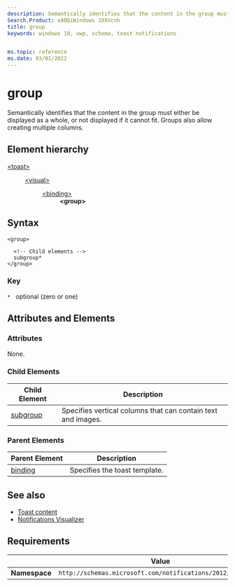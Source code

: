```yaml
---
description: Semantically identifies that the content in the group must either be displayed as a whole, or not displayed if it cannot fit. Groups also allow creating multiple columns.
Search.Product: eADQiWindows 10XVcnh
title: group
keywords: windows 10, uwp, schema, toast notifications


ms.topic: reference
ms.date: 03/01/2022
---
```


# group

Semantically identifies that the content in the group must either be displayed as a whole, or not displayed if it cannot fit. Groups also allow creating multiple columns.

## Element hierarchy


<dl>
<dt><a href="element-toast.md">&lt;toast&gt;</a></dt>
<dd>
<dl>
<dt><a href="element-visual.md">&lt;visual&gt;</a></dt>
<dd>
<dl>
<dt><a href="element-binding.md">&lt;binding&gt;</a></dt>
<dd><b>&lt;group&gt;</b></dd>
</dl>
</dd>
</dl>
</dd>
</dl>

## Syntax

``` syntax
<group>

  <!-- Child elements -->
  subgroup* 
</group>
```

### Key

`*`   optional (zero or one)

## Attributes and Elements


### Attributes

None.

### Child Elements

| Child Element | Description |
|---------------|-------------|
| [subgroup](element-subgroup.md) | Specifies vertical columns that can contain text and images. |


### Parent Elements

| Parent Element | Description |
|----------------|-------------|
| [binding](element-binding.md) | Specifies the toast template.  |


## See also

* [Toast content](/windows/apps/design/shell/tiles-and-notifications/adaptive-interactive-toasts)
* [Notifications Visualizer](/windows/apps/design/shell/tiles-and-notifications/notifications-visualizer)


## Requirements

|          | Value |
|----------|--------------|
| **Namespace** | `http://schemas.microsoft.com/notifications/2012/toast.xsd` |

 

 
